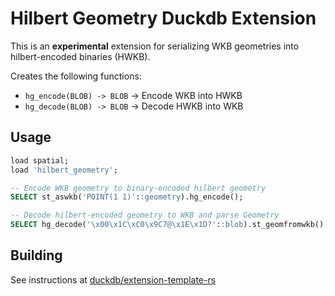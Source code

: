 # Hilbert Geometry Duckdb Extension

This is an **experimental** extension for serializing WKB geometries into hilbert-encoded binaries (HWKB).

Creates the following functions:

- `hg_encode(BLOB) -> BLOB` -> Encode WKB into HWKB
- `hg_decode(BLOB) -> BLOB` -> Decode HWKB into WKB

## Usage

```sql
load spatial;
load 'hilbert_geometry';

-- Encode WKB geometry to binary-encoded hilbert geometry
SELECT st_aswkb('POINT(1 1)'::geometry).hg_encode();

-- Decode hilbert-encoded geometry to WKB and parse Geometry
SELECT hg_decode('\x00\x1C\xC0\x9C7@\x1E\x1D?'::blob).st_geomfromwkb();
```

## Building

See instructions at [duckdb/extension-template-rs](https://github.com/duckdb/extension-template-rs)
